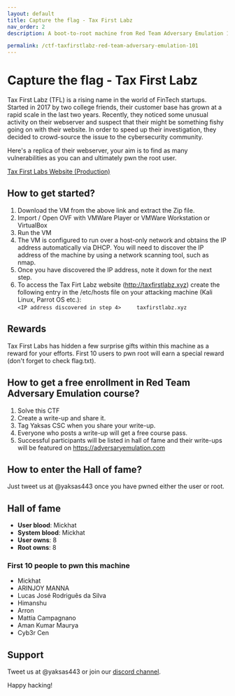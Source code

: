 ```yaml
---
layout: default
title: Capture the flag - Tax First Labz 
nav_order: 2
description: A boot-to-root machine from Red Team Adversary Emulation 101 course with two flags to capture.  

permalink: /ctf-taxfirstlabz-red-team-adversary-emulation-101
---
```

# Capture the flag - Tax First Labz 

Tax First Labz (TFL) is a rising name in the world of FinTech startups. Started in 2017 by two college friends, their customer base has grown at a rapid scale in the last two years. Recently, they noticed some unusual activity on their webserver and suspect that their might be something fishy going on with their website. In order to speed up their investigation, they decided to crowd-source the issue to the cybersecurity community. 

Here's a replica of their webserver, your aim is to find as many vulnerabilities as you can and ultimately pwn the root user.  

[Tax First Labs Website (Production)](https://ykrt.in/TFLWSPROD)

## How to get started?

1. Download the VM from the above link and extract the Zip file.
2. Import / Open OVF with VMWare Player or VMWare Workstation or VirtualBox
3. Run the VM
4. The VM is configured to run over a host-only network and obtains the IP address automatically via DHCP. You will need to discover the IP address of the machine by using a network scanning tool, such as nmap.
5. Once you have discovered the IP address, note it down for the next step.
6. To access the Tax Firt Labz website (http://taxfirstlabz.xyz) create the following entry in the /etc/hosts file on your attacking machine (Kali Linux, Parrot OS etc.):
<br> ``` <IP address discovered in step 4>     taxfirstlabz.xyz ```

## Rewards

Tax First Labs has hidden a few surprise gifts within this machine as a reward for your efforts. First 10 users to pwn root will earn a special reward (don't forget to check flag.txt).

## How to get a free enrollment in Red Team Adversary Emulation course?

1. Solve this CTF
2. Create a write-up and share it.
3. Tag Yaksas CSC when you share your write-up.
4. Everyone who posts a write-up will get a free course pass.
5. Successful participants will be listed in hall of fame and their write-ups will be featured on https://adversaryemulation.com

## How to enter the Hall of fame?

Just tweet us at @yaksas443 once you have pwned either the user or root.

## Hall of fame

- **User blood**: Mickhat  
- **System blood**: Mickhat
- **User owns**: 8 
- **Root owns**: 8

### First 10 people to pwn this machine

- Mickhat
- ARINJOY MANNA
- Lucas José Rodriguês da Silva
- Himanshu
- Arron
- Mattia Campagnano
- Aman Kumar Maurya
- Cyb3r Cen

## Support

Tweet us at @yaksas443 or join our [discord channel](https://discord.gg/q6y5VM2PbA).

Happy hacking!
